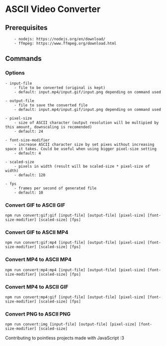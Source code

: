 # ASCII Video Converter

## Prerequisites

```
    - nodejs: https://nodejs.org/en/download/
    - ffmpeg: https://www.ffmpeg.org/download.html
```

## Commands

### Options

    - input-file
        - file to be converted (original is kept)
        - default: input.mp4/input.gif/input.png depending on command used

    - output-file
        - file to save the converted file
        - default: input.mp4/input.gif/input.png depending on command used

    - pixel-size
        - size of ASCII character (output resolution will be multipied by this amount, downscaling is recomended)
        - default: 24

    - font-size-modifier
        - increase ASCII character size by set pixes without increasing space it takes. Could be useful when using bigger pixel-size setting
        - default: 4

    - scaled-size
        - pixels in width (result will be scaled-size * pixel-size of width)
        - default: 120

    - fps
        - frames per second of generated file
        - default: 10

### Convert GIF to ASCII GIF

`npm run convert:gif:gif [input-file] [output-file] [pixel-size] [font-size-modifier] [scaled-size] [fps]`

### Convert GIF to ASCII MP4

`npm run convert:gif:mp4 [input-file] [output-file] [pixel-size] [font-size-modifier] [scaled-size] [fps]`

### Convert MP4 to ASCII MP4

`npm run convert:mp4:mp4 [input-file] [output-file] [pixel-size] [font-size-modifier] [scaled-size] [fps]`

### Convert MP4 to ASCII GIF

`npm run convert:mp4:gif [input-file] [output-file] [pixel-size] [font-size-modifier] [scaled-size] [fps]`

### Convert PNG to ASCII PNG

`npm run convert:img [input-file] [output-file] [pixel-size] [font-size-modifier] [scaled-size]`


Contributing to pointless projects made with JavaScript :3
